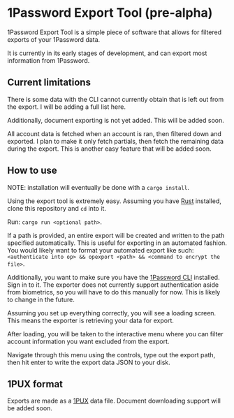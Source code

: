 # 1Password Export Tool (pre-alpha)

1Password Export Tool is a simple piece of software that allows for filtered exports of your 1Password data.

It is currently in its early stages of development, and can export most information from 1Password.

## Current limitations

There is some data with the CLI cannot currently obtain that is left out from the export. I will be adding a full list here.

Additionally, document exporting is not yet added. This will be added soon.

All account data is fetched when an account is ran, then filtered down and exported. I plan to make it only fetch partials, then fetch the remaining data during the export. This is another easy feature that will be added soon.

## How to use

NOTE: installation will eventually be done with a `cargo install`.

Using the export tool is extremely easy. Assuming you have [Rust](https://rust-lang.org) installed, clone this repository and `cd` into it.

Run: `cargo run <optional path>`.

If a path is provided, an entire export will be created and written to the path specified automatically. This is useful for exporting in an automated fashion. You would likely want to format your automated export like such: `<authenticate into op> && opexport <path> && <command to encrypt the file>`.

Additionally, you want to make sure you have the [1Password CLI](https://developer.1password.com/docs/cli/) installed. Sign in to it. The exporter does not currently support authentication aside from biometrics, so you will have to do this manually for now. This is likely to change in the future.

Assuming you set up everything correctly, you will see a loading screen. This means the exporter is retrieving your data for export.

After loading, you will be taken to the interactive menu where you can filter account information you want excluded from the export.

Navigate through this menu using the controls, type out the export path, then hit enter to write the export data JSON to your disk.

## 1PUX format

Exports are made as a [1PUX](https://support.1password.com/1pux-format/) data file. Document downloading support will be added soon.
